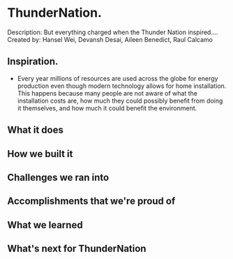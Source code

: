# ThunderNation. 
Description: But everything charged when the Thunder Nation inspired….   
Created by: Hansel Wei, Devansh Desai, Aileen Benedict, Raul Calcamo

## Inspiration. 
- Every year millions of resources are used across the globe for energy production even though modern technology allows for home installation. This happens because many people are not aware of what the installation costs are, how much they could possibly benefit from doing it themselves, and how much it could benefit the environment. 

## What it does

## How we built it

## Challenges we ran into

## Accomplishments that we're proud of

## What we learned

## What's next for ThunderNation
